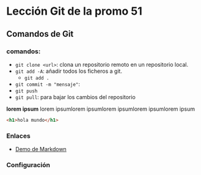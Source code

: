 # Lección Git de la promo 51 

## Comandos de Git
### comandos:

- `git clone <url>`: clona un repositorio remoto en un repositorio local.
- `git add -A`:  añadir todos los ficheros a git. 
  - `git add .`
- `git commit -m "mensaje"`:
- `git push `
- `git pull`: para bajar los cambios del repositorio  


**lorem ipsum** lorem ipsumlorem ipsumlorem ipsumlorem ipsumlorem ipsum

```html
<h1>hola mundo</h1>
```

### Enlaces
- [Demo de Markdown](https://markdown-it.github.io/)

### Configuración